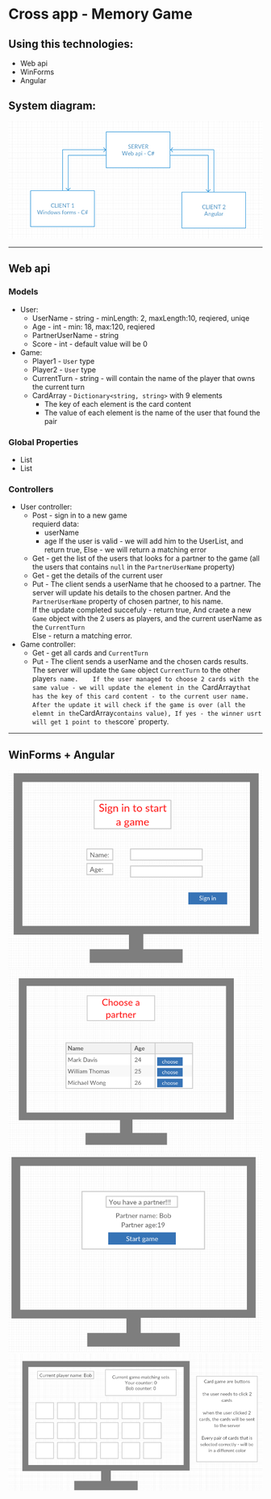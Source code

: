 # Cross app - Memory Game

## Using this technologies:
* Web api
* WinForms
* Angular

## System diagram:
![picture](step1.png)

***
## Web api
### Models
* User:
    * UserName - string - minLength: 2, maxLength:10, reqiered, uniqe
    * Age - int - min: 18, max:120, reqiered
    * PartnerUserName - string 
    * Score - int - default value will be 0
* Game:
    * Player1 - `User` type
    * Player2 - `User` type
    * CurrentTurn - string - will contain the name of the player that owns the current turn
    * CardArray - `Dictionary<string, string>` with 9 elements
        * The key of each element is the card content
        * The value of each element is the name of the user that found the pair  
### Global Properties
* List<User>
* List<Game>

### Controllers
* User controller:
    * Post - sign in to a new game    
    requierd data: 
        * userName
        * age
    If the user is valid - we will add him to the UserList, and return true, Else - we will return a matching error
    * Get - get the list of the users that looks for a partner to the game (all the users that contains `null` in the `PartnerUserName` property)
    * Get - get the details of the current user
    * Put - The client sends a userName that he choosed to a partner.
    The server will update his details to the chosen partner. And the `PartnerUserName` property of chosen partner, to his name.   
    If the update completed succefuly - return true, And craete a new `Game` object with the 2 users as players, and the current userName as the `CurrentTurn`  
    Else - return a matching error.
* Game controller:
    * Get - get all cards and `CurrentTurn`
    * Put - The client sends a userName and the chosen cards results.
    The server will update the `Game` object `CurrentTurn` to the other player`s name.   
    If the user managed to choose 2 cards with the same value - we will update the element in the `CardArray` that has the key of this card content - to the current user name.
    After the update it will check if the game is over (all the elemnt in the `CardArray` contains value), If yes - the winner usrt will get 1 point to the `score` property.

***
## WinForms +  Angular
![picture](step2.png)   
![picture](step3.png)   
![picture](step4.png)   
![picture](step5.png)   

